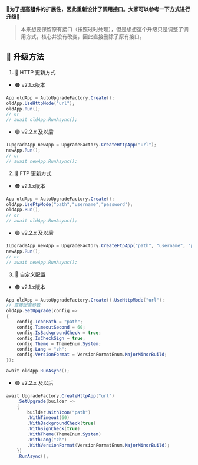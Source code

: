 **🫥为了提高组件的扩展性，因此重新设计了调用接口。大家可以参考一下方式进行升级🫥**  
> 本来想要保留原有接口（按照过时处理），但是想想这个升级只是调整了调用方式，核心并没有改变，因此直接删除了原有接口。  

## 👾 升级方法  
1. 🤖 HTTP 更新方式  

* 🟠 v2.1.x版本  
```C#
App oldApp = AutoUpgradeFactory.Create();
oldApp.UseHttpMode("url");
oldApp.Run();
// or
// await oldApp.RunAsync();
```
* 🟢 v2.2.x 及以后  
```C#
IUpgradeApp newApp = UpgradeFactory.CreateHttpApp("url");
newApp.Run();
// or
// await newApp.RunAsync();
```

2. 👻 FTP 更新方式  

* 🟠 v2.1.x版本  
```C#
App oldApp = AutoUpgradeFactory.Create();
oldApp.UseFtpMode("path","username","password");
oldApp.Run();
// or
// await oldApp.RunAsync();
```
* 🟢 v2.2.x 及以后  
```C#
IUpgradeApp newApp = UpgradeFactory.CreateFtpApp("path", "username", "password");
newApp.Run();
// or
// await newApp.RunAsync();
```

3. 🥷 自定义配置  

* 🟠 v2.1.x版本  
```C#
App oldApp = AutoUpgradeFactory.Create().UseHttpMode("url");
// 直接配置参数
oldApp.SetUpgrade(config =>
{
    config.IconPath = "path";
    config.TimeoutSecond = 60;
    config.IsBackgroundCheck = true;
    config.IsCheckSign = true;
    config.Theme = ThemeEnum.System;
    config.Lang = "zh";
    config.VersionFormat = VersionFormatEnum.MajorMinorBuild;
});

await oldApp.RunAsync();
```
* 🟢 v2.2.x 及以后  
```C#
await UpgradeFactory.CreateHttpApp("url")
    .SetUpgrade(builder =>
    {
        builder.WithIcon("path")
        .WithTimeout(60)
        .WithBackgroundCheck(true)
        .WithSignCheck(true)
        .WithTheme(ThemeEnum.System)
        .WithLang("zh")
        .WithVersionFormat(VersionFormatEnum.MajorMinorBuild);
    })
    .RunAsync();
```
